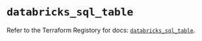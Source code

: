 # `databricks_sql_table`

Refer to the Terraform Registory for docs: [`databricks_sql_table`](https://registry.terraform.io/providers/databricks/databricks/1.27.0/docs/resources/sql_table).
